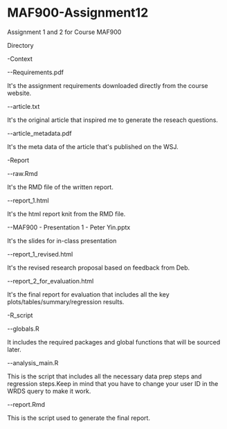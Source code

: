 # MAF900-Assignment12
Assignment 1 and 2 for Course MAF900

Directory

-Context

--Requirements.pdf

It's the assignment requirements downloaded directly from the course website. 

--article.txt

It's the original article that inspired me to generate the reseach questions. 

--article_metadata.pdf

It's the meta data of the article that's published on the WSJ.



-Report

--raw.Rmd

It's the RMD file of the written report.

--report_1.html

It's the html report knit from the RMD file.

--MAF900 - Presentation 1 - Peter Yin.pptx

It's the slides for in-class presentation

--report_1_revised.html

It's the revised research proposal based on feedback from Deb.

--report_2_for_evaluation.html

It's the final report for evaluation that includes all the key plots/tables/summary/regression results.


-R_script

--globals.R

It includes the required packages and global functions that will be sourced later.

--analysis_main.R

This is the script that includes all the necessary data prep steps and regression steps.Keep in mind that you have to change your user ID in the WRDS query to make it work.

--report.Rmd

This is the script used to generate the final report.
